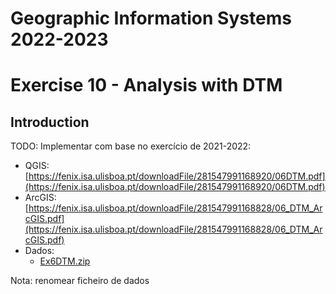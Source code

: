 # Geographic Information Systems 2022-2023

# Exercise 10 - Analysis with DTM

## Introduction

TODO: Implementar com base no exercício de 2021-2022: 
- QGIS: [https://fenix.isa.ulisboa.pt/downloadFile/281547991168920/06DTM.pdf](https://fenix.isa.ulisboa.pt/downloadFile/281547991168920/06DTM.pdf)
- ArcGIS: [https://fenix.isa.ulisboa.pt/downloadFile/281547991168828/06_DTM_ArcGIS.pdf](https://fenix.isa.ulisboa.pt/downloadFile/281547991168828/06_DTM_ArcGIS.pdf)
- Dados:
    - [Ex6DTM.zip](https://fenix.isa.ulisboa.pt/downloadFile/281547991168827/Ex6DTM.zip)


Nota: renomear ficheiro de dados


